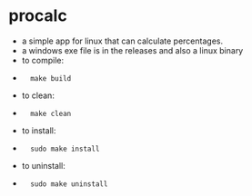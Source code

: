 # procalc
- a simple app for linux that can calculate percentages.
- a windows exe file is in the releases and also a linux binary
- to compile: 
- 		make build
- to clean: 
- 		make clean
- to install: 
- 		sudo make install
- to uninstall: 
- 		sudo make uninstall
